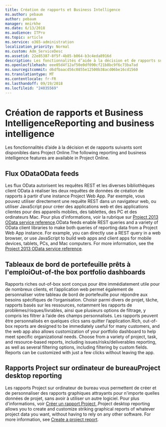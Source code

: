 ```yaml
---
title: Création de rapports et Business Intelligence
ms.author: pebaum
author: pebaum
manager: mnirkhe
ms.date: 6/13/2018
ms.audience: ITPro
ms.topic: article
ms.service: o365-administration
localization_priority: Normal
ms.custom: Adm_ServiceDesc
ms.assetid: 22e85387-8f5f-4b85-b064-b3c4eda8916d
description: Les fonctionnalités d’aide à la décision et de rapports suivants sont disponibles dans Project Online.
ms.openlocfilehash: eee05d4f12af50e0df090cf21b8bc9f6c73ba7ad
ms.sourcegitcommit: d6dfbaacd56c0855e12500b38acd06be16cd1560
ms.translationtype: MT
ms.contentlocale: fr-FR
ms.lasthandoff: 09/19/2018
ms.locfileid: "24035569"
---
```

# <a name="reporting-and-business-intelligence"></a><span data-ttu-id="c1fed-103">Création de rapports et Business Intelligence</span><span class="sxs-lookup"><span data-stu-id="c1fed-103">Reporting and business intelligence</span></span>

<span data-ttu-id="c1fed-104">Les fonctionnalités d’aide à la décision et de rapports suivants sont disponibles dans Project Online.</span><span class="sxs-lookup"><span data-stu-id="c1fed-104">The following reporting and business intelligence features are available in Project Online.</span></span>
  
## <a name="odata-feeds"></a><span data-ttu-id="c1fed-105">Flux OData</span><span class="sxs-lookup"><span data-stu-id="c1fed-105">OData feeds</span></span>
<span data-ttu-id="c1fed-106"><a name="bkmk_ODataFeeds"> </a></span><span class="sxs-lookup"><span data-stu-id="c1fed-106"></span></span>

<span data-ttu-id="c1fed-p101">Les flux OData autorisent les requêtes REST et les diverses bibliothèques client OData à réaliser les deux requêtes de données de création de rapports à partir d'une instance Project Web App. Par exemple, vous pouvez utiliser directement une requête REST dans un navigateur web, ou utiliser JavaScript pour créer des applications web et des applications clientes pour des appareils mobiles, des tablettes, des PC et des ordinateurs Mac. Pour plus d'informations, voir la rubrique sur [Project 2013 OData service reference](http://go.microsoft.com/fwlink/?LinkID=823655&amp;clcid=0x409).</span><span class="sxs-lookup"><span data-stu-id="c1fed-p101">OData feeds enable REST queries and a variety of OData client libraries to make both queries of reporting data from a Project Web App instance. For example, you can directly use a REST query in a web browser, or use JavaScript to build web apps and client apps for mobile devices, tablets, PCs, and Mac computers. For more information, see the [Project 2013 OData service reference](http://go.microsoft.com/fwlink/?LinkID=823655&amp;clcid=0x409).</span></span>
  
## <a name="out-of-the-box-portfolio-dashboards"></a><span data-ttu-id="c1fed-110">Tableaux de bord de portefeuille prêts à l'emploi</span><span class="sxs-lookup"><span data-stu-id="c1fed-110">Out-of-the box portfolio dashboards</span></span>
<span data-ttu-id="c1fed-111"><a name="bkmk_OutOfTheBoxPortfolioDashboards"> </a></span><span class="sxs-lookup"><span data-stu-id="c1fed-111"></span></span>

<span data-ttu-id="c1fed-p102">Rapports riches out-of-box sont conçus pour être immédiatement utile pour de nombreux clients, et l’application web permet également de personnaliser votre tableau de bord de portefeuille pour répondre aux besoins spécifiques de l’organisation. Choisir parmi divers de projet, tâche, rapports basés sur les ressources, notamment les rapports de problèmes/risques/livrables, ainsi que plusieurs options de filtrage, y compris les filtrer à l’aide des champs personnalisés. Les rapports peuvent être personnalisés en quelques clics sans quitter l’application.</span><span class="sxs-lookup"><span data-stu-id="c1fed-p102">Rich, out-of-box reports are designed to be immediately useful for many customers, and the web app also allows customization of your portfolio dashboard to help meet specific organizational needs. Choose from a variety of project, task, and resource-based reports, including issues/risks/deliverables reporting, as well as several filtering options, including filtering by custom fields. Reports can be customized with just a few clicks without leaving the app.</span></span> 
  
## <a name="project-desktop-reporting"></a><span data-ttu-id="c1fed-115">Rapports Project sur ordinateur de bureau</span><span class="sxs-lookup"><span data-stu-id="c1fed-115">Project desktop reporting</span></span>
<span data-ttu-id="c1fed-116"><a name="bkmk_ProjectDesktopReporting"> </a></span><span class="sxs-lookup"><span data-stu-id="c1fed-116"><a name="bkmk_ProjectDesktopReporting"> </a></span></span>

<span data-ttu-id="c1fed-p103">Les rapports Project sur ordinateur de bureau vous permettent de créer et de personnaliser des rapports graphiques attrayants pour n'importe quelles données de projet, sans avoir à utiliser un autre logiciel. Pour plus d'informations, voir [Créer un rapport Project ](http://go.microsoft.com/fwlink/?LinkID=823657&amp;clcid=0x409).</span><span class="sxs-lookup"><span data-stu-id="c1fed-p103">Project desktop reporting allows you to create and customize striking graphical reports of whatever project data you want, without having to rely on any other software. For more information, see [Create a project report](http://go.microsoft.com/fwlink/?LinkID=823657&amp;clcid=0x409).</span></span>
  

